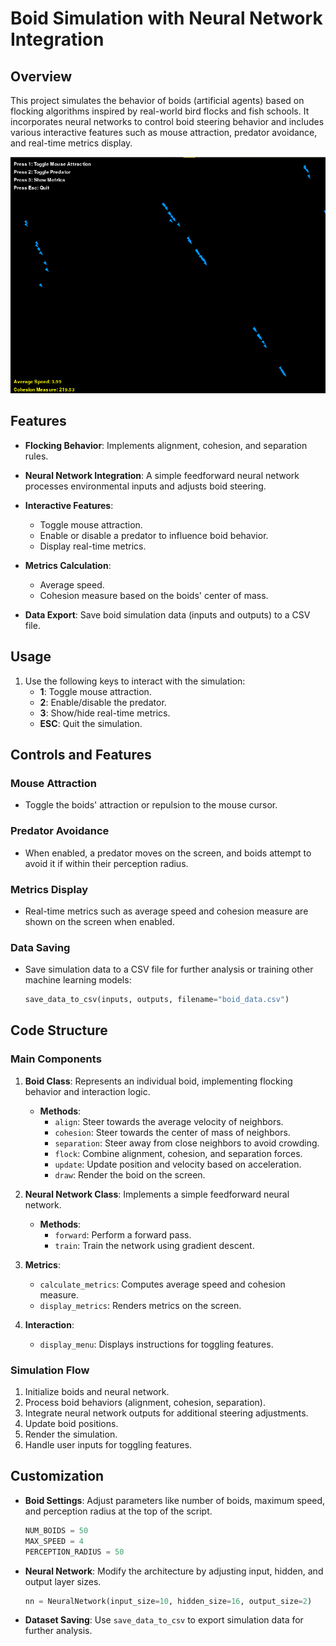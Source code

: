 # Boid Simulation with Neural Network Integration

## Overview
This project simulates the behavior of boids (artificial agents) based on flocking algorithms inspired by real-world bird flocks and fish schools. It incorporates neural networks to control boid steering behavior and includes various interactive features such as mouse attraction, predator avoidance, and real-time metrics display.



![img](/img.png)



## Features
- **Flocking Behavior**: Implements alignment, cohesion, and separation rules.

- **Neural Network Integration**: A simple feedforward neural network processes environmental inputs and adjusts boid steering.

- **Interactive Features**:
  - Toggle mouse attraction.
  - Enable or disable a predator to influence boid behavior.
  - Display real-time metrics.
  
- **Metrics Calculation**:
  - Average speed.
  - Cohesion measure based on the boids' center of mass.
  
- **Data Export**: Save boid simulation data (inputs and outputs) to a CSV file.

  

## Usage
1. Use the following keys to interact with the simulation:
   - **1**: Toggle mouse attraction.
   - **2**: Enable/disable the predator.
   - **3**: Show/hide real-time metrics.
   - **ESC**: Quit the simulation.

## Controls and Features
### Mouse Attraction
- Toggle the boids' attraction or repulsion to the mouse cursor.

### Predator Avoidance
- When enabled, a predator moves on the screen, and boids attempt to avoid it if within their perception radius.

### Metrics Display
- Real-time metrics such as average speed and cohesion measure are shown on the screen when enabled.

### Data Saving
- Save simulation data to a CSV file for further analysis or training other machine learning models:
  ```python
  save_data_to_csv(inputs, outputs, filename="boid_data.csv")
  ```

## Code Structure
### Main Components
1. **Boid Class**: Represents an individual boid, implementing flocking behavior and interaction logic.
   - **Methods**:
     - `align`: Steer towards the average velocity of neighbors.
     - `cohesion`: Steer towards the center of mass of neighbors.
     - `separation`: Steer away from close neighbors to avoid crowding.
     - `flock`: Combine alignment, cohesion, and separation forces.
     - `update`: Update position and velocity based on acceleration.
     - `draw`: Render the boid on the screen.

2. **Neural Network Class**: Implements a simple feedforward neural network.
   - **Methods**:
     - `forward`: Perform a forward pass.
     - `train`: Train the network using gradient descent.

3. **Metrics**:
   - `calculate_metrics`: Computes average speed and cohesion measure.
   - `display_metrics`: Renders metrics on the screen.

4. **Interaction**:
   - `display_menu`: Displays instructions for toggling features.

### Simulation Flow
1. Initialize boids and neural network.
2. Process boid behaviors (alignment, cohesion, separation).
3. Integrate neural network outputs for additional steering adjustments.
4. Update boid positions.
5. Render the simulation.
6. Handle user inputs for toggling features.

## Customization
- **Boid Settings**:
  Adjust parameters like number of boids, maximum speed, and perception radius at the top of the script.
  ```python
  NUM_BOIDS = 50
  MAX_SPEED = 4
  PERCEPTION_RADIUS = 50
  ```
- **Neural Network**:
  Modify the architecture by adjusting input, hidden, and output layer sizes.
  ```python
  nn = NeuralNetwork(input_size=10, hidden_size=16, output_size=2)
  ```
- **Dataset Saving**:
  Use `save_data_to_csv` to export simulation data for further analysis.

